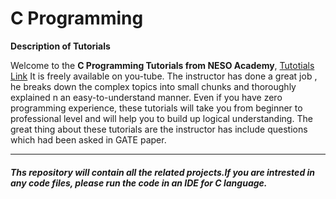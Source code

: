 # C Programming

**Description of Tutorials**<br>

Welcome to the <b> C Programming Tutorials from NESO Academy</b>, [Tutotials Link](https://www.youtube.com/watch?v=s0g4ty29Xgg&list=PLBlnK6fEyqRh6isJ01MBnbNpV3ZsktSyS) It is freely available on you-tube. The instructor has done a great job , he breaks down the complex topics into small chunks and thoroughly explained n an easy-to-understand manner. 
 Even if you have zero programming experience, these tutorials will take you from beginner to professional level and will help you to build up logical understanding. The great thing about these tutorials are the instructor has include questions which had been asked in GATE paper.

**************************************************************

##### Ths repository will contain all the related projects.If you are intrested in any code files, please run the code in an IDE for C language.
